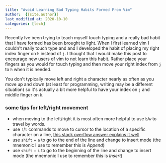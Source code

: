```yaml
---
title: "Avoid Learning Bad Typing Habits Formed From Vim"
author:  {{site.author}}
last_modified_at: 2020-10-10
categories: [tech]
---
```


Recently Ive been trying to teach myself touch typing and a really bad habit that I have formed has been brought to light.
When I first learned vim I couldn't really touch type and and I developed the habit of placing my right index finger on ``h`` instead of ``j``.
I thought that I would make this post to encourage new users of vim to not learn this habit.
Rather place your fingers as you would for touch typing and then move your right index from ``j`` to ``h`` when it is needed.

You don't typically move left and right a character nearly as often as you move up and down (at least for programming, writing may be a different situation) so it's actually a bit more helpful to have your index on ``j`` and middle finger on ``k``.

### some tips for left/right movement

- when moving to the left/right it is most often more helpful to use ``b``/``w`` to travel by words.
- use ``f``/``t`` commands to move to cursor to the location of a specific character on a line, [this stack overflow answer explains it well](https://stackoverflow.com/questions/12495442/what-do-the-f-and-t-commands-do-in-vim)
- use ``shift`` + ``a`` to go to the end of the line and change to insert mode (the mnemonic I use to remember this is *Append*)
- use ``shift`` + ``i`` to go to the beginning of the line and change to insert mode (the mnemonic I use to remember this is *Insert*)
